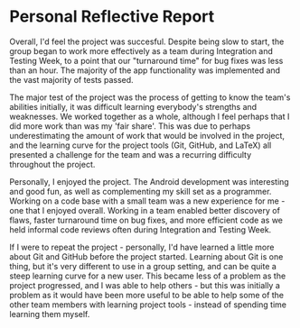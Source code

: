 Personal Reflective Report
==========================

Overall, I'd feel the project was succesful. Despite being slow to start, the group
began to work more effectively as a team during Integration and Testing Week, to a point
that our "turnaround time" for bug fixes was less than an hour. The majority of the app
functionality was implemented and the vast majority of tests passed.

The major test of the project was the process of getting to know the team's
abilities initially, it was difficult learning everybody's strengths and weaknesses.
We worked together as a whole, although I feel perhaps that I did more work than
was my 'fair share'. This was due to perhaps underestimating the amount of work that
would be involved in the project, and the learning curve for the project tools 
(Git, GitHub, and LaTeX) all presented a challenge for the team and was a recurring
difficulty throughout the project.

Personally, I enjoyed the project. The Android development was interesting and good
fun, as well as complementing my skill set as a programmer. Working on a code base
with a small team was a new experience for me - one that I enjoyed overall. Working in
a team enabled better discovery of flaws, faster turnaround time on bug fixes, and
more efficient code as we held informal code reviews often during Integration and
Testing Week.

If I were to repeat the project - personally, I'd have learned a little more about 
Git and GitHub before the project started. Learning about Git is one thing, but it's
very different to use in a group setting, and can be quite a steep learning curve for 
a new user. This became less of a problem as the project progressed, and I was able
to help others - but this was initially a problem as it would have been more useful 
to be able to help some of the other team members with learning project tools - 
instead of spending time learning them myself.

